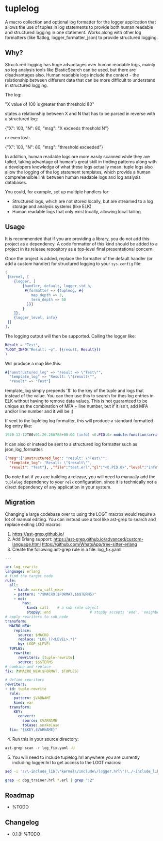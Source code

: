 tuplelog
=====

A macro collection and optional log formatter for the logger application that allows the use of tuples in log statements to provide both human readable and structured logging in one statement.  Works along with other log formatters (like flatlog, logger_formatter_json) to provide structured logging.

Why?
----

Structured logging has huge advantages over human readable logs, mainly so log analysis tools like
ElasticSearch can be used, but there are disadvantages also.
Human readable logs include the context - the relationship between different data that can be
more difficult to understand in structured logging.  

The log:

"X value of 100 is greater than threshold 80" 

states a relationship between X and N that has to be parsed in reverse with a structured log:

{"X": 100, "N": 80, "msg": "X exceeds threshold N"} 

or even lost:

{"X": 100, "N": 80, "msg": "threshold exceeded"}

In addition, human readable logs are more easily scanned while they are
tailed, taking advantage of human's great skill in finding patterns along with a developers
knowledge of what these logs actually mean.  tuple logs also allow the logging of the log statement templates, which provide a human comprehensible link between human readable logs and log analysis databases.

You could, for example, set up multiple handlers for:

- Structured logs, which are not stored locally, but are streamed to a log storage and analysis systems (like ELK)
- Human readable logs that only exist locally, allowing local tailing


Usage
-----

It is recommended that if you are providing a library, you do not add this
project as a dependency. A code formatter of this kind should be added to a
project in its release repository as a top-level final presentational concern.

Once the project is added, replace the formatter of the default handler (or add
a custom handler) for structured logging to your `sys.config` file:

```erlang
[
 {kernel, [
    {logger, [
        {handler, default, logger_std_h,
         #{formatter => {tupleog, #{
            map_depth => 3,
            term_depth => 50
          }}}
        }
    ]},
    {logger_level, info}
 ]}
].
```

The logging output will then be supported. Calling the logger like:

```erlang
Result = "Test",
?LOGT_INFO("Result: ~p", [{result, Result}])
)
```

Will produce a map like this:

```erlang
#{"unstructured_log" => "result => \"Test\"", 
  "template_log" => "Result: \"$result\"",
  "result" => "Test"}
```

template_log simply prepends '$' to the key of the tuple and logs that instead of the value.  You
can then use this to search for thes log entries in ELK without having to remove data values.  This
is not guaranteed to be unique as the combination of MFA + line number, but if it isn't, add MFA
and/or line number and it will be ;)

If sent to the tuplelog log formatter, this will produce a standard formatted log entry like:
```erlang
1970-12-12T00:01:20.286786+00:00 [info] <0.PID.0> module:function/arrity:line_number Result: Test
```

It can also or instead be sent to a structured log formatter such as json_log_formatter:
```json
{"msg":{"unstructured_log": "result: \"Test\"", 
  "template_log": "Result: \"$result\"",
  "result": "Test"}, ,"file":"test.erl","gl":"<0.PID.0>","level":"info","line":70,"mfa":"test:function/arity","pid":"<0.PID.0>","report_cb":"fun logger:format_otp_report/1","time":0734638713924754}
```

Do note that if you are building a release, you will need to manually add
the `tuplelog` dependency to your `relx` configuration, since it is
technically not a direct dependency of any application in your system.

Migration
-----

Changing a large codebase over to using the LOGT macros would require a lot of manual editing.  You
can instead use a tool like ast-grep to search and replace exiting LOG macros:
1) https://ast-grep.github.io/
2) Add Erlang support:
https://ast-grep.github.io/advanced/custom-language.html
https://github.com/WhatsApp/tree-sitter-erlang
3) Create the following ast-grep rule in a file:
log_fix.yaml
```yaml
---

id: log_rewrite
language: erlang
# find the target node
rule:
  all:
    - kind: macro_call_expr
    - pattern: "?$MACRO($FORMAT,$$$TERMS)"
    - not:
        has:
          kind: call    # a sub rule object
          stopBy: end                  # stopBy accepts 'end', 'neighbor' or another rule object.
# apply rewriters to sub node
transform:
  MACRO_NEW:
    replace:
      source: $MACRO
      replace: "LOG_(?<LEVEL>.*)" 
      by: LOGP_$LEVEL
  TUPLES:
    rewrite:
      rewriters: [tuple-rewrite]
      source: $$$TERMS
# combine and replace
fix: ?$MACRO_NEW($FORMAT, $TUPLES)

# define rewriters
rewriters:
- id: tuple-rewrite
  rule:
    pattern: $VARNAME
    kind: var
  transform:
    KEY:
      convert:
        source: $VARNAME
        toCase: snakeCase
  fix: "{$KEY,$VARNAME}"

```

4) Run this in your source directory: 

```bash
ast-grep scan -r log_fix.yaml -U
```

5) You will need to include tuplelog.hrl anywhere you are currently including logger.hrl to get
access to the LOGT macros:

```bash
sed -i 's/\-include_lib(\"kernel\/include\/logger.hrl\")\./-include_lib\(\"kernel\/include\/logger.hrl\"\)\.\n-include\(\"tuplelog.hrl\"\)\./g' *.erl

grep -c dog_trainer.hrl *.erl | grep ":2"
```

Roadmap
-------

- %TODO

Changelog
---------

- 0.1.0: %TODO
